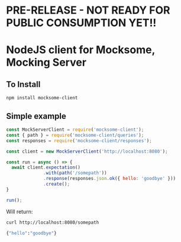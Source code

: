 # PRE-RELEASE - NOT READY FOR PUBLIC CONSUMPTION YET!!

# NodeJS client for Mocksome, Mocking Server

## To Install

```
npm install mocksome-client
```

## Simple example

```js
const MockServerClient = require('mocksome-client');
const { path } = require('mocksome-client/queries');
const responses = require('mocksome-client/responses');

const client = new MockServerClient('http://localhost:8080');

const run = async () => {
  await client.expectation()
              .with(path('/somepath'))
              .response(responses.json.ok({ hello: 'goodbye' }))
              .create();
}

run();

```

Will return:

```sh
curl http://localhost:8080/somepath

{"hello":"goodbye"}

```